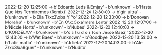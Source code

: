 2022-12-20 12:25:00 -> b'Edoardo Leds & Emjay' - b'unknown' - b'Hasta Que Nos Terminemos (Remix)'
2022-12-20 12:30:00 -> b'girl ultra' - b'unknown' - b'Ella T\xc3\xba Y Yo'
2022-12-20 12:33:00 -> b'Donovan Morales' - b'unknown' - b'En C\xc3\xa1mara Lenta'
2022-12-20 12:37:00 -> b'Nicole Horts' - b'unknown' - b'Nubes'
2022-12-20 12:40:00 -> b'KORDELYA' - b'unknown' - b's a l u d o s (con Jesse Baez)'
2022-12-20 12:43:00 -> b'Wet Baes' - b'unknown' - b'Goodbye'
2022-12-20 13:59:00 -> b'Latin mafia' - b'unknown' - b'Julieta'
2022-12-20 14:03:00 -> b'Ale Z\xc3\xa9guer' - b'unknown' - b'Nudito'
